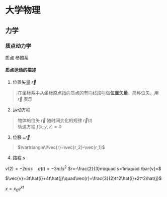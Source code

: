 # 大学物理

 ## 力学

 ### 质点动力学

 质点 参照系

 #### 质点运动的描述

1. 位置矢量 $\vec{r}$  
 > 在坐标系中从坐标原点指向质点的有向线段叫做**位置矢量**，简称位矢。用 $\vec{r}$ 表示
2. 运动方程
> 物体的位矢 $\vec{r}$ 随时间变化的规律
> $\vec{r}(t)$  
> 轨道方程 $f(x,y,z)=0$
3. 位移 $\vartriangle\!\vec{r}$
> $\vartriangle\!\vec{r}=\vec{r_2}-\vec{r_1}$
4. 路程 $s$

$v(2)=-2m/s\quad a(t)=-3m/{s}^2$
$r=-\frac{2}{3}m\quad s=1m\quad \bar{v}=$

$\vec{v}=3t\hat{i}+4t\hat{j}\quad\vec{r}=\frac{3}{2}t^2\hat{i}+2t^2\hat{j}$

$x=x_0e^{\kappa t}$           